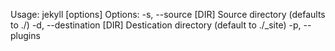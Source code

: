

Usage:
    jekyll <subcommand> [options]
Options:
    -s, --source [DIR]  Source directory (defaults to ./)
    -d, --destination [DIR] Destication directory (default to ./_site)
    -p, --plugins